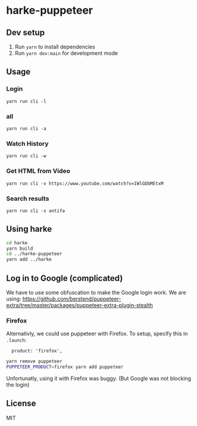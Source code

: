 # harke-puppeteer

## Dev setup

1. Run `yarn` to install dependencies
2. Run `yarn dev:main` for development mode

## Usage

### Login

```
yarn run cli -l
```

### all

```
yarn run cli -a
```

### Watch History

```
yarn run cli -w
```

### Get HTML from Video

```
yarn run cli -v https://www.youtube.com/watch?v=IWlGDbMEtxM
```

### Search results

```
yarn run cli -s antifa
```

## Using harke

```bash
cd harke
yarn build
cd ../harke-puppeteer
yarn add ../harke
```

## Log in to Google (complicated)

We have to use some obfuscation to make the Google login work.
We are using: <https://github.com/berstend/puppeteer-extra/tree/master/packages/puppeteer-extra-plugin-stealth>

### Firefox

Alternativly, we could use puppeteer with Firefox.
To setup, specify this in `.launch`:

```
  product: 'firefox',
```

```bash
yarn remove puppeteer
PUPPETEER_PRODUCT=firefox yarn add puppeteer
```

Unfortunatly, using it with Firefox was buggy. (But Google was not blocking the login)

## License

MIT
